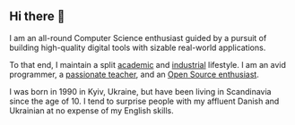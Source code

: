 ## Hi there 👋

I am an all-round Computer Science enthusiast guided by a pursuit of
building high-quality digital tools with sizable real-world applications.

To that end, I maintain a split
[academic](https://oleks.info/research.html) and
[industrial](https://oleks.info/industry.html) lifestyle. I am an avid
programmer, a [passionate teacher](https://oleks.info/teaching.html),
and an [Open Source enthusiast](https://oleks.info/projects.html).

I was born in 1990 in Kyiv, Ukraine, but have been living in
Scandinavia since the age of 10. I tend to surprise people with my
affluent Danish and Ukrainian at no expense of my English skills.

<!--
**oleks/oleks** is a ✨ _special_ ✨ repository because its `README.md` (this file) appears on your GitHub profile.

Here are some ideas to get you started:

- 🔭 I’m currently working on ...
- 🌱 I’m currently learning ...
- 👯 I’m looking to collaborate on ...
- 🤔 I’m looking for help with ...
- 💬 Ask me about ...
- 📫 How to reach me: ...
- 😄 Pronouns: ...
- ⚡ Fun fact: ...
-->
